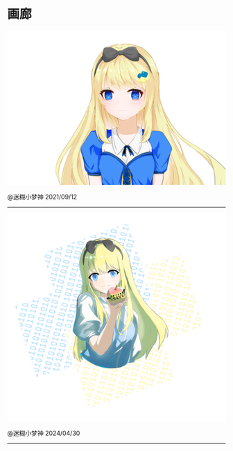 # 画廊

![Alice](./2021-09-12-alice.png)

@迷糊小梦神 2021/09/12

---

![Alice Apple](./2024-04-30-alice-apple.png)

@迷糊小梦神 2024/04/30

---
